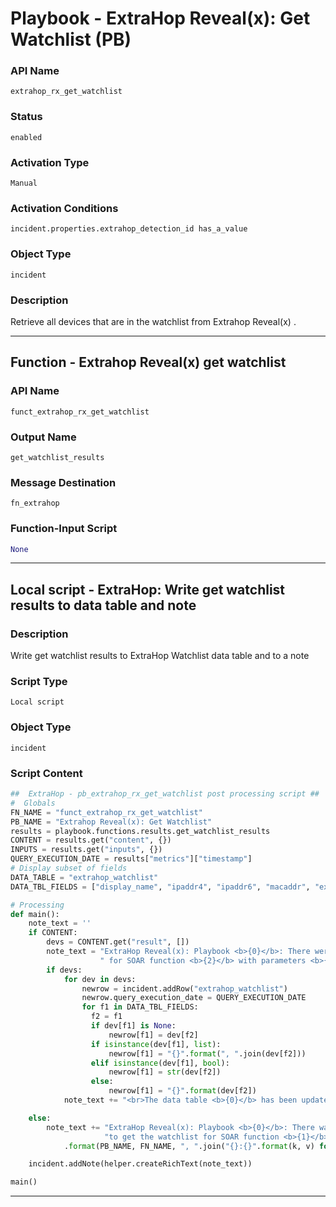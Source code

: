 <!--
    DO NOT MANUALLY EDIT THIS FILE
    THIS FILE IS AUTOMATICALLY GENERATED WITH resilient-sdk codegen
    Generated with resilient-sdk v51.0.2.2.1096
-->

# Playbook - ExtraHop Reveal(x): Get Watchlist (PB)

### API Name
`extrahop_rx_get_watchlist`

### Status
`enabled`

### Activation Type
`Manual`

### Activation Conditions
`incident.properties.extrahop_detection_id has_a_value`

### Object Type
`incident`

### Description
Retrieve all devices that are in the watchlist from Extrahop Reveal(x) .


---
## Function - Extrahop Reveal(x) get watchlist

### API Name
`funct_extrahop_rx_get_watchlist`

### Output Name
`get_watchlist_results`

### Message Destination
`fn_extrahop`

### Function-Input Script
```python
None
```

---

## Local script - ExtraHop: Write get watchlist results to data table and note

### Description
Write get watchlist results to ExtraHop Watchlist data table and to a note

### Script Type
`Local script`

### Object Type
`incident`

### Script Content
```python
##  ExtraHop - pb_extrahop_rx_get_watchlist post processing script ##
#  Globals
FN_NAME = "funct_extrahop_rx_get_watchlist"
PB_NAME = "Extrahop Reveal(x): Get Watchlist"
results = playbook.functions.results.get_watchlist_results
CONTENT = results.get("content", {})
INPUTS = results.get("inputs", {})
QUERY_EXECUTION_DATE = results["metrics"]["timestamp"]
# Display subset of fields
DATA_TABLE = "extrahop_watchlist"
DATA_TBL_FIELDS = ["display_name", "ipaddr4", "ipaddr6", "macaddr", "extrahop_id"]

# Processing
def main():
    note_text = ''
    if CONTENT:
        devs = CONTENT.get("result", [])
        note_text = "ExtraHop Reveal(x): Playbook <b>{0}</b>: There were <b>{1}</b> devices returned in the Watchlist" \
                    " for SOAR function <b>{2}</b> with parameters <b>{3}</b>.".format(PB_NAME, len(devs), FN_NAME, ", ".join("{}:{}".format(k, v) for k, v in INPUTS.items()))
        if devs:
            for dev in devs:
                newrow = incident.addRow("extrahop_watchlist")
                newrow.query_execution_date = QUERY_EXECUTION_DATE
                for f1 in DATA_TBL_FIELDS:
                  f2 = f1
                  if dev[f1] is None:
                      newrow[f1] = dev[f2]
                  if isinstance(dev[f1], list):
                      newrow[f1] = "{}".format(", ".join(dev[f2]))
                  elif isinstance(dev[f1], bool):
                      newrow[f1] = str(dev[f2])
                  else:
                      newrow[f1] = "{}".format(dev[f2])
            note_text += "<br>The data table <b>{0}</b> has been updated".format("Extrahop Detections")

    else:
        note_text += "ExtraHop Reveal(x): Playbook <b>{0}</b>: There was <b>no</b> result returned while attempting " \
                     "to get the watchlist for SOAR function <b>{1}</b> with parameters <b>{2}</b>." \
            .format(PB_NAME, FN_NAME, ", ".join("{}:{}".format(k, v) for k, v in INPUTS.items()))

    incident.addNote(helper.createRichText(note_text))

main()

```

---

